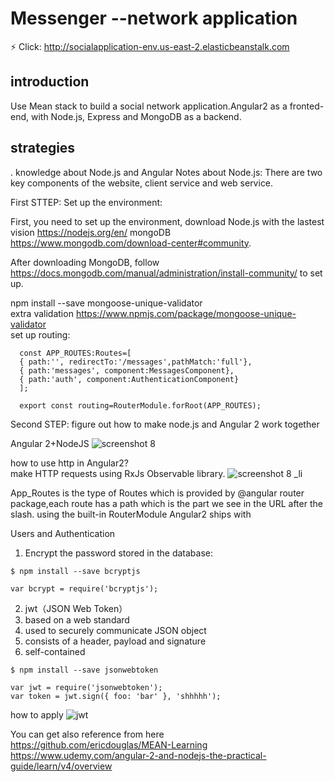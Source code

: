 # Messenger  --network application

:zap: Click: http://socialapplication-env.us-east-2.elasticbeanstalk.com   

## introduction
Use Mean stack to build a social network application.Angular2 as a fronted-end, with Node.js, Express and MongoDB as a backend.

## strategies
. knowledge about Node.js and Angular 
Notes about Node.js:
There are two key components of the website, client service and web service.



First STTEP: Set up the environment:  

First, you need to set up the environment, download Node.js with the lastest vision https://nodejs.org/en/ 
                                  mongoDB https://www.mongodb.com/download-center#community.


After downloading MongoDB, follow https://docs.mongodb.com/manual/administration/install-community/ to set up.

npm install --save mongoose-unique-validator  
extra validation
https://www.npmjs.com/package/mongoose-unique-validator   
set up routing:  
````
  const APP_ROUTES:Routes=[
  { path:'', redirectTo:'/messages',pathMatch:'full'},
  { path:'messages', component:MessagesComponent},
  { path:'auth', component:AuthenticationComponent}
  ];   
  
  export const routing=RouterModule.forRoot(APP_ROUTES);
````

Second STEP: figure out how to make node.js and Angular 2 work together

Angular 2+NodeJS
![screenshot 8](https://user-images.githubusercontent.com/22507322/36977257-2a4751c4-2046-11e8-9cda-ac5f74b00b64.png)

how to use http in Angular2?  
make HTTP requests using RxJs Observable library.
![screenshot 8 _li](https://user-images.githubusercontent.com/22507322/36978012-bd293ea6-2048-11e8-83db-418d9cd8d50c.jpg)


App_Routes is the type of Routes which is provided by @angular router package,each route has a path which is the part we see in the URL after the slash.
using the built-in RouterModule Angular2 ships with


Users and Authentication
1. Encrypt the password stored in the database:
````
$ npm install --save bcryptjs
````

````
var bcrypt = require('bcryptjs');
````

2. jwt（JSON Web Token）
1. based on a web standard
2. used to securely communicate JSON object
3. consists of a header, payload and signature
4. self-contained

````
$ npm install --save jsonwebtoken
````
````
var jwt = require('jsonwebtoken');
var token = jwt.sign({ foo: 'bar' }, 'shhhhh');
````

how to apply
![jwt](https://user-images.githubusercontent.com/22507322/37370593-b52689be-26da-11e8-95ca-b76b252e379b.png)



You can get also reference from here https://github.com/ericdouglas/MEAN-Learning
https://www.udemy.com/angular-2-and-nodejs-the-practical-guide/learn/v4/overview
